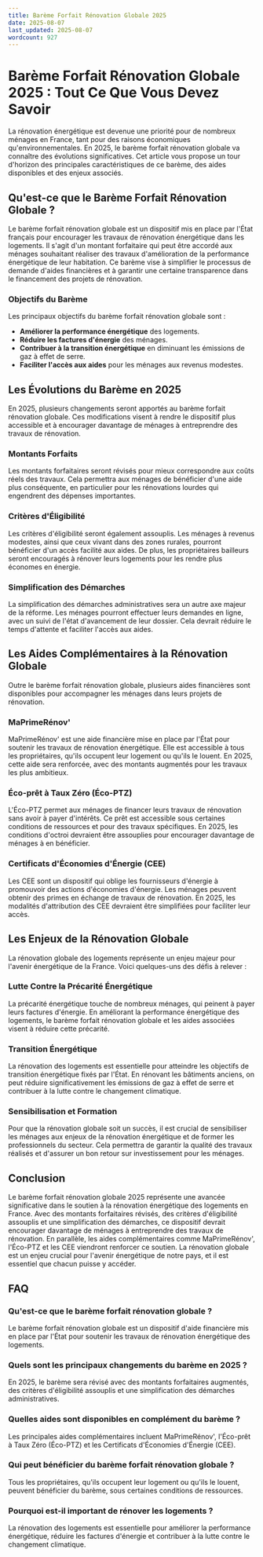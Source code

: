 ```yaml
---
title: Barème Forfait Rénovation Globale 2025
date: 2025-08-07
last_updated: 2025-08-07
wordcount: 927
---
```


# Barème Forfait Rénovation Globale 2025 : Tout Ce Que Vous Devez Savoir

La rénovation énergétique est devenue une priorité pour de nombreux ménages en France, tant pour des raisons économiques qu'environnementales. En 2025, le barème forfait rénovation globale va connaître des évolutions significatives. Cet article vous propose un tour d'horizon des principales caractéristiques de ce barème, des aides disponibles et des enjeux associés.

## Qu'est-ce que le Barème Forfait Rénovation Globale ?

Le barème forfait rénovation globale est un dispositif mis en place par l'État français pour encourager les travaux de rénovation énergétique dans les logements. Il s'agit d'un montant forfaitaire qui peut être accordé aux ménages souhaitant réaliser des travaux d'amélioration de la performance énergétique de leur habitation. Ce barème vise à simplifier le processus de demande d'aides financières et à garantir une certaine transparence dans le financement des projets de rénovation.

### Objectifs du Barème

Les principaux objectifs du barème forfait rénovation globale sont :

- **Améliorer la performance énergétique** des logements.
- **Réduire les factures d'énergie** des ménages.
- **Contribuer à la transition énergétique** en diminuant les émissions de gaz à effet de serre.
- **Faciliter l'accès aux aides** pour les ménages aux revenus modestes.

## Les Évolutions du Barème en 2025

En 2025, plusieurs changements seront apportés au barème forfait rénovation globale. Ces modifications visent à rendre le dispositif plus accessible et à encourager davantage de ménages à entreprendre des travaux de rénovation.

### Montants Forfaits

Les montants forfaitaires seront révisés pour mieux correspondre aux coûts réels des travaux. Cela permettra aux ménages de bénéficier d'une aide plus conséquente, en particulier pour les rénovations lourdes qui engendrent des dépenses importantes.

### Critères d'Éligibilité

Les critères d'éligibilité seront également assouplis. Les ménages à revenus modestes, ainsi que ceux vivant dans des zones rurales, pourront bénéficier d'un accès facilité aux aides. De plus, les propriétaires bailleurs seront encouragés à rénover leurs logements pour les rendre plus économes en énergie.

### Simplification des Démarches

La simplification des démarches administratives sera un autre axe majeur de la réforme. Les ménages pourront effectuer leurs demandes en ligne, avec un suivi de l'état d'avancement de leur dossier. Cela devrait réduire le temps d'attente et faciliter l'accès aux aides.

## Les Aides Complémentaires à la Rénovation Globale

Outre le barème forfait rénovation globale, plusieurs aides financières sont disponibles pour accompagner les ménages dans leurs projets de rénovation.

### MaPrimeRénov'

MaPrimeRénov' est une aide financière mise en place par l'État pour soutenir les travaux de rénovation énergétique. Elle est accessible à tous les propriétaires, qu'ils occupent leur logement ou qu'ils le louent. En 2025, cette aide sera renforcée, avec des montants augmentés pour les travaux les plus ambitieux.

### Éco-prêt à Taux Zéro (Éco-PTZ)

L'Éco-PTZ permet aux ménages de financer leurs travaux de rénovation sans avoir à payer d'intérêts. Ce prêt est accessible sous certaines conditions de ressources et pour des travaux spécifiques. En 2025, les conditions d'octroi devraient être assouplies pour encourager davantage de ménages à en bénéficier.

### Certificats d'Économies d'Énergie (CEE)

Les CEE sont un dispositif qui oblige les fournisseurs d'énergie à promouvoir des actions d'économies d'énergie. Les ménages peuvent obtenir des primes en échange de travaux de rénovation. En 2025, les modalités d'attribution des CEE devraient être simplifiées pour faciliter leur accès.

## Les Enjeux de la Rénovation Globale

La rénovation globale des logements représente un enjeu majeur pour l'avenir énergétique de la France. Voici quelques-uns des défis à relever :

### Lutte Contre la Précarité Énergétique

La précarité énergétique touche de nombreux ménages, qui peinent à payer leurs factures d'énergie. En améliorant la performance énergétique des logements, le barème forfait rénovation globale et les aides associées visent à réduire cette précarité.

### Transition Énergétique

La rénovation des logements est essentielle pour atteindre les objectifs de transition énergétique fixés par l'État. En rénovant les bâtiments anciens, on peut réduire significativement les émissions de gaz à effet de serre et contribuer à la lutte contre le changement climatique.

### Sensibilisation et Formation

Pour que la rénovation globale soit un succès, il est crucial de sensibiliser les ménages aux enjeux de la rénovation énergétique et de former les professionnels du secteur. Cela permettra de garantir la qualité des travaux réalisés et d'assurer un bon retour sur investissement pour les ménages.

## Conclusion

Le barème forfait rénovation globale 2025 représente une avancée significative dans le soutien à la rénovation énergétique des logements en France. Avec des montants forfaitaires révisés, des critères d'éligibilité assouplis et une simplification des démarches, ce dispositif devrait encourager davantage de ménages à entreprendre des travaux de rénovation. En parallèle, les aides complémentaires comme MaPrimeRénov', l'Éco-PTZ et les CEE viendront renforcer ce soutien. La rénovation globale est un enjeu crucial pour l'avenir énergétique de notre pays, et il est essentiel que chacun puisse y accéder.

## FAQ

### Qu'est-ce que le barème forfait rénovation globale ?

Le barème forfait rénovation globale est un dispositif d'aide financière mis en place par l'État pour soutenir les travaux de rénovation énergétique des logements.

### Quels sont les principaux changements du barème en 2025 ?

En 2025, le barème sera révisé avec des montants forfaitaires augmentés, des critères d'éligibilité assouplis et une simplification des démarches administratives.

### Quelles aides sont disponibles en complément du barème ?

Les principales aides complémentaires incluent MaPrimeRénov', l'Éco-prêt à Taux Zéro (Éco-PTZ) et les Certificats d'Économies d'Énergie (CEE).

### Qui peut bénéficier du barème forfait rénovation globale ?

Tous les propriétaires, qu'ils occupent leur logement ou qu'ils le louent, peuvent bénéficier du barème, sous certaines conditions de ressources.

### Pourquoi est-il important de rénover les logements ?

La rénovation des logements est essentielle pour améliorer la performance énergétique, réduire les factures d'énergie et contribuer à la lutte contre le changement climatique.
